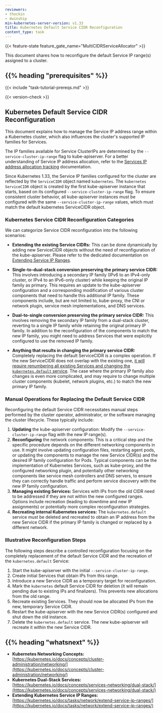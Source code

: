```yaml
---
reviewers:
- thockin
- dwinship
min-kubernetes-server-version: v1.33
title: Kubernetes Default Service CIDR Reconfiguration
content_type: task
---
```


<!-- overview -->
{{< feature-state feature_gate_name="MultiCIDRServiceAllocator" >}}

This document shares how to reconfigure the default Service IP range(s) assigned
to a cluster.

## {{% heading "prerequisites" %}}

{{< include "task-tutorial-prereqs.md" >}}

{{< version-check >}}

<!-- steps -->

## Kubernetes Default Service CIDR Reconfiguration

This document explains how to manage the Service IP address range within a
Kubernetes cluster, which also influences the cluster's supported IP families
for Services.

The IP families available for Service ClusterIPs are determined by the
`--service-cluster-ip-range` flag to kube-apiserver. For a better understanding of Service IP address allocation, refer to the
[Services IP address allocation tracking](https://kubernetes.io/docs/reference/networking/virtual-ips/#ip-address-objects) documentation.

Since Kubernetes 1.33, the Service IP families configured for the cluster are
reflected by the `ServiceCIDR` object named `kubernetes`. The `kubernetes` `ServiceCIDR`
object is created by the first kube-apiserver instance that starts, based on its
configured `--service-cluster-ip-range` flag. To ensure consistent cluster behavior, all kube-apiserver instances must be configured with the same `--service-cluster-ip-range` values, which must match the default kubernetes ServiceCIDR object.

### Kubernetes Service CIDR Reconfiguration Categories

We can categorize Service CIDR reconfiguration into the following scenarios:

* **Extending the existing Service CIDRs:** This can be done dynamically by
    adding new ServiceCIDR objects without the need of reconfiguration of the
    kube-apiserver. Please refer to the dedicated documentation on
    [Extending Service IP
    Ranges](https://kubernetes.io/docs/tasks/network/extend-service-ip-ranges/).

* **Single-to-dual-stack conversion preserving the primary service CIDR:** This
    involves introducing a secondary IP family (IPv6 to an IPv4-only cluster, or
    IPv4 to an IPv6-only cluster) while keeping the original IP family as
    primary. This requires an update to the kube-apiserver configuration and a
    corresponding modification of various cluster components that need to handle
    this additional IP family. These components include, but are not limited to,
    kube-proxy, the CNI or network plugin, service mesh implementations, and DNS
    services.

* **Dual-to-single conversion preserving the primary service CIDR:** This
    involves removing the secondary IP family from a dual-stack cluster,
    reverting to a single IP family while retaining the original primary IP
    family. In addition to the reconfiguration of the components to match the
    new IP family, you might need to address Services that were explicitly
    configured to use the removed IP family.

* **Anything that results in changing the primary service CIDR:** Completely
  replacing the default ServiceCIDR is a complex operation. If the new
  ServiceCIDR does not overlap with the existing one, [it will require
  renumbering all existing Services and changing the `kubernetes.default`
  service](https://kubernetes.io/docs/tasks/network/reconfigure-default-service-ip-ranges/#illustrative-reconfiguration-steps). The case where the primary IP
  family also changes is even more complicated, and may require to change
  multiple cluster components (kubelet, network plugins, etc.) to match the new
  primary IP family.

### Manual Operations for Replacing the Default Service CIDR

Reconfiguring the default Service CIDR necessitates manual steps performed by
the cluster operator, administrator, or the software managing the cluster
lifecycle. These typically include:

1.  **Updating** the kube-apiserver configuration: Modify the
    `--service-cluster-ip-range` flag with the new IP range(s).
2.  **Reconfiguring** the network components: This is a critical step and the
    specific procedure depends on the different networking components in use. It
    might involve updating configuration files, restarting agent pods, or
    updating the components to manage the new Service CIDR(s) and the desired IP
    family configuration for Pods. Typical components can be the implementation
    of Kubernetes Services, such as kube-proxy, and the configured networking
    plugin, and potentially other networking components like service mesh
    controllers and DNS servers, to ensure they can correctly handle traffic and
    perform service discovery with the new IP family configuration.
3.  **Managing existing Services:** Services with IPs from the old CIDR need to
    be addressed if they are not within the new configured ranges. Options
    include recreation (leading to downtime and new IP assignments) or
    potentially more complex reconfiguration strategies.
4.  **Recreating internal Kubernetes services:** The `kubernetes.default`
    service must be deleted and recreated to obtain an IP address from the new
    Service CIDR if the primary IP family is changed or replaced by a different
    network.

### Illustrative Reconfiguration Steps

The following steps describe a controlled reconfiguration focusing on the
completely replacement of the default Service CIDR and the recreation of the
`kubernetes.default` Service:

1.  Start the kube-apiserver with the initial `--service-cluster-ip-range`.
2.  Create initial Services that obtain IPs from this range.
3.  Introduce a new Service CIDR as a temporary target for reconfiguration.
4.  Mark the `kubernetes` default Service CIDR for deletion (it will remain
    pending due to existing IPs and finalizers). This prevents new allocations
    from the old range.
5.  Recreate existing Services. They should now be allocated IPs from the new,
    temporary Service CIDR.
6.  Restart the kube-apiserver with the new Service CIDR(s) configured and shut
    down the old instance.
7.  Delete the `kubernetes.default` service. The new kube-apiserver will
    recreate it within the new Service CIDR.

## {{% heading "whatsnext" %}}

* **Kubernetes Networking Concepts:**
  [https://kubernetes.io/docs/concepts/cluster-administration/networking/](https://kubernetes.io/docs/concepts/cluster-administration/networking/)
* **Kubernetes Dual-Stack Services:**
  [https://kubernetes.io/docs/concepts/services-networking/dual-stack/](https://kubernetes.io/docs/concepts/services-networking/dual-stack/)
* **Extending Kubernetes Service IP Ranges:**
  [https://kubernetes.io/docs/tasks/network/extend-service-ip-ranges/](https://kubernetes.io/docs/tasks/network/extend-service-ip-ranges/)
